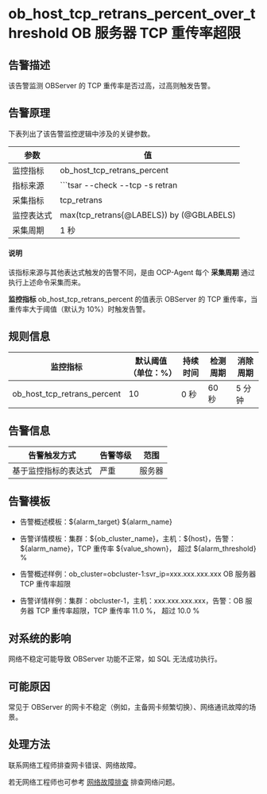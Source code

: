 ob_host_tcp_retrans_percent_over_threshold OB 服务器 TCP 重传率超限
================================================================================

**告警描述**
-----------------------------

该告警监测 OBServer 的 TCP 重传率是否过高，过高则触发告警。

告警原理
-------------------------

下表列出了该告警监控逻辑中涉及的关键参数。

|  参数   |                                               值                                               |
|-------|-----------------------------------------------------------------------------------------------|
| 监控指标  | ob_host_tcp_retrans_percent                                                                   |
| 指标来源  | ```tsar --check --tcp -s retran | awk -F '=' '{print $2}' ```  |
| 采集指标  | tcp_retrans                                                                                   |
| 监控表达式 | max(tcp_retrans{@LABELS}) by (@GBLABELS)                                                      |
| 采集周期  | 1 秒                                                                                           |

  <main id="notice" type='explain'>
    <h4>说明</h4>
    <p>该指标来源与其他表达式触发的告警不同，是由 OCP-Agent 每个 <strong>采集周期</strong> 通过执行上述命令采集而来。</p>
  </main>

**监控指标** ob_host_tcp_retrans_percent 的值表示 OBServer 的 TCP 重传率，当重传率大于阈值（默认为 10%）时触发告警。

**规则信息**
-----------------------------

|            监控指标             | 默认阈值（单位：%） | 持续时间 | 检测周期 | 消除周期 |
|-----------------------------|------------|------|------|------|
| ob_host_tcp_retrans_percent | 10         | 0 秒  | 60 秒 | 5 分钟 |

**告警信息**
-----------------------------

|   告警触发方式   | 告警等级 | 范围  |
|------------|------|-----|
| 基于监控指标的表达式 | 严重   | 服务器 |

**告警模板**
-----------------------------

* 告警概述模板：\${alarm_target} \${alarm_name}

* 告警详情模板：集群：\${ob_cluster_name}，主机：\${host}，告警：\${alarm_name}，TCP 重传率 \${value_shown}， 超过 \${alarm_threshold} %

* 告警概述样例：ob_cluster=obcluster-1:svr_ip=xxx.xxx.xxx.xxx OB 服务器 TCP 重传率超限

* 告警详情样例：集群：obcluster-1，主机：xxx.xxx.xxx.xxx，告警：OB 服务器 TCP 重传率超限，TCP 重传率 11.0 %， 超过 10.0 %

**对系统的影响**
-------------------------------

网络不稳定可能导致 OBServer 功能不正常，如 SQL 无法成功执行。

**可能原因**
-----------------------------

常见于 OBServer 的网卡不稳定（例如，主备网卡频繁切换）、网络通讯故障的场景。

处理方法
-------------------------

联系网络工程师排查网卡错误、网络故障。

若无网络工程师也可参考 [网络故障排查](../500.appendix/600.network-troubleshooting.md) 排查网络问题。

